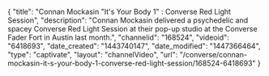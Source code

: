 {
    "title": "Connan Mockasin \"It's Your Body 1\" : Converse Red Light Session",
    "description": "Connan Mockasin delivered a psychedelic and spacey Converse Red Light Session at their pop-up studio at the Converse Fader Fort in Austin last month.",
    "channelid": "168524",
    "videoid": "6418693",
    "date_created": "1443740147",
    "date_modified": "1447366464",
    "type": "captivate",
    "layout": "channelVideo",
    "url": "\/converse\/connan-mockasin-it-s-your-body-1-converse-red-light-session\/168524-6418693"
}